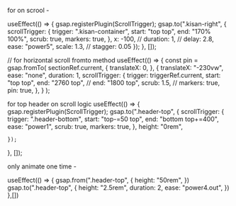 for on scrool -

 useEffect(() => {
    gsap.registerPlugin(ScrollTrigger);
    gsap.to(".kisan-right", {
      scrollTrigger: {
        trigger: ".kisan-container",
        start: "top top",
        end: "170% 100%",
        scrub: true,
        markers: true,
      },
      x: -100,
      // duration: 1,
      //  delay: 2.8,
      ease: "power5",
      scale: 1.3,
      // stagger: 0.05
    });
  }, []);

// for horizontal scroll fromto method
  useEffect(() => {
    const pin = gsap.fromTo(
      sectionRef.current,
      {
        translateX: 0,
      },
      {
        translateX: "-230vw",
        ease: "none",
        duration: 1,
        scrollTrigger: {
          trigger: triggerRef.current,
          start: "top top",
          end: "2760 top",
          // end: "1800 top",
          scrub: 1.5,
          // markers: true,
          pin: true,
        },
      }
    );

for top header on scroll logic
useEffect(() => {
    gsap.registerPlugin(ScrollTrigger);
    gsap.to(".header-top", {
      scrollTrigger: {
        trigger: ".header-bottom",
        start: "top-=50 top",
        end: "bottom top+=400",
        ease: "power1",
        scrub: true,
        markers: true,
      },
      height: "0rem", 
      
    });
  }, []);

  only animate one time - 

 useEffect(() => {
    gsap.from(".header-top", {
      height: "50rem",
    })
    gsap.to(".header-top", {
      height: "2.5rem",
      duration: 2,
      ease: "power4.out",
    })
  },[])
  